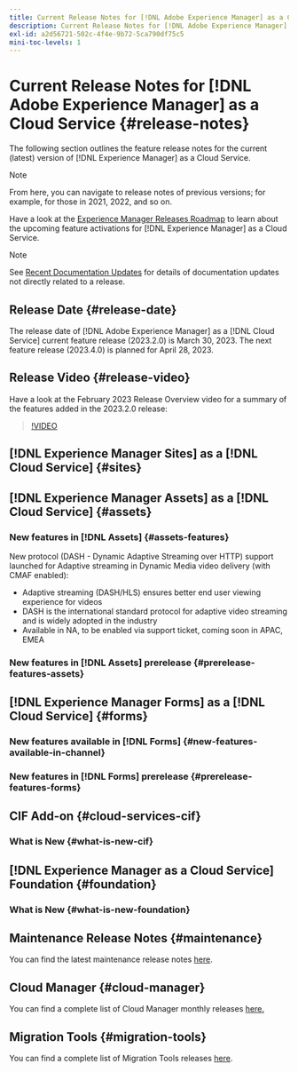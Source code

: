 ```yaml
---
title: Current Release Notes for [!DNL Adobe Experience Manager] as a Cloud Service.
description: Current Release Notes for [!DNL Adobe Experience Manager] as a Cloud Service.
exl-id: a2d56721-502c-4f4e-9b72-5ca790df75c5
mini-toc-levels: 1
---
```


# Current Release Notes for [!DNL Adobe Experience Manager] as a Cloud Service {#release-notes}

The following section outlines the feature release notes for the current (latest) version of [!DNL Experience Manager] as a Cloud Service.

>[!NOTE]
>
>From here, you can navigate to release notes of previous versions; for example, for those in 2021, 2022, and so on.
>
>Have a look at the [Experience Manager Releases Roadmap](https://experienceleague.adobe.com/docs/experience-manager-release-information/aem-release-updates/update-releases-roadmap.html) to learn about the upcoming feature activations for [!DNL Experience Manager] as a Cloud Service. 

>[!NOTE]
>
>See [Recent Documentation Updates](https://experienceleague.adobe.com/docs/experience-manager-release-information/aem-release-updates/doc-updates/documentation-updates.html) for details of documentation updates not directly related to a release.

## Release Date {#release-date}

The release date of [!DNL Adobe Experience Manager] as a [!DNL Cloud Service] current feature release (2023.2.0) is March 30, 2023. The next feature release (2023.4.0) is planned for April 28, 2023.

## Release Video {#release-video}

Have a look at the February 2023 Release Overview video for a summary of the features added in the 2023.2.0 release:

>[!VIDEO](https://video.tv.adobe.com/v/3413479/?quality=12)

## [!DNL Experience Manager Sites] as a [!DNL Cloud Service] {#sites}



## [!DNL Experience Manager Assets] as a [!DNL Cloud Service] {#assets}

### New features in [!DNL Assets] {#assets-features}

New protocol (DASH - Dynamic Adaptive Streaming over HTTP) support launched for Adaptive streaming in Dynamic Media video delivery (with CMAF enabled):
* Adaptive streaming (DASH/HLS) ensures better end user viewing experience for videos
* DASH is the international standard protocol for adaptive video streaming and is widely adopted in the industry
* Available in NA, to be enabled via support ticket, coming soon in APAC, EMEA

### New features in [!DNL Assets] prerelease {#prerelease-features-assets}


## [!DNL Experience Manager Forms] as a [!DNL Cloud Service] {#forms}

### New features available in [!DNL Forms] {#new-features-available-in-channel}

### New features in [!DNL Forms] prerelease {#prerelease-features-forms}


## CIF Add-on {#cloud-services-cif}

### What is New {#what-is-new-cif}


## [!DNL Experience Manager as a Cloud Service] Foundation {#foundation}

### What is New {#what-is-new-foundation}


## Maintenance Release Notes {#maintenance}

You can find the latest maintenance release notes [here](/help/release-notes/maintenance/latest.md).

## Cloud Manager {#cloud-manager}

You can find a complete list of Cloud Manager monthly releases [here.](/help/implementing/cloud-manager/release-notes/current.md)

## Migration Tools {#migration-tools}

You can find a complete list of Migration Tools releases [here](/help/journey-migration/release-notes/release-notes-migration-tools-current.md).

